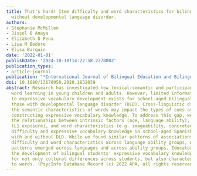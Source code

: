 ```yaml
---
title: That's hard! Item difficulty and word characteristics for bilinguals with and
  without developmental language disorder.
authors:
- Stephanie McMillen
- Jissel B Anaya
- Elizabeth D Pena
- Lisa M Bedore
- Elisa Barquin
date: '2022-01-01'
publishDate: '2024-10-10T14:22:58.277800Z'
publication_types:
- article-journal
publication: '*International Journal of Bilingual Education and Bilingualism*'
doi: 10.1080/13670050.2020.1832039
abstract: Research has investigated how lexical-semantic and participant factors impact
  word learning in young children and adults. However, limited information pertaining
  to expressive vocabulary development exists for school-aged bilinguals-particularly
  those with developmental language disorder (DLD). Cross-linguistic differences in
  the semantic characteristics of words may impact the types of cues available for
  constructing expressive vocabulary knowledge. To address this gap, we evaluated
  the relationships between intrinsic factors (age, language ability), extrinsic factors
  (L1 exposure), and word characteristics (e.g. imageability, concreteness) with item
  difficulty and expressive vocabulary knowledge in school-aged Spanish-English bilinguals
  with and without DLD. While we found similar patterns of associations between item
  difficulty and word characteristics across language ability groups, divergent predictive
  patterns emerged across languages and across ability groups. Educators supporting
  the development of bilingual students' expressive vocabulary knowledge must account
  for not only cultural differences across students, but also characteristics inherent
  to words. (PsycInfo Database Record (c) 2022 APA, all rights reserved)
---
```

